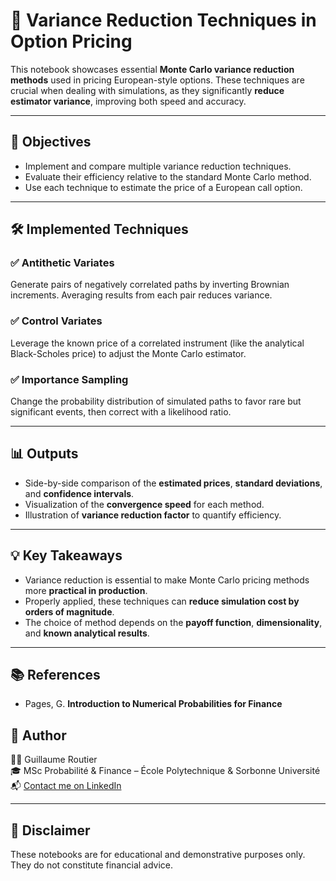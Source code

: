 # 🧮 Variance Reduction Techniques in Option Pricing

This notebook showcases essential **Monte Carlo variance reduction methods** used in pricing European-style options. These techniques are crucial when dealing with simulations, as they significantly **reduce estimator variance**, improving both speed and accuracy.

---

## 🎯 Objectives

- Implement and compare multiple variance reduction techniques.
- Evaluate their efficiency relative to the standard Monte Carlo method.
- Use each technique to estimate the price of a European call option.

---

## 🛠️ Implemented Techniques

### ✅ Antithetic Variates
Generate pairs of negatively correlated paths by inverting Brownian increments. Averaging results from each pair reduces variance.

### ✅ Control Variates
Leverage the known price of a correlated instrument (like the analytical Black-Scholes price) to adjust the Monte Carlo estimator.

### ✅ Importance Sampling
Change the probability distribution of simulated paths to favor rare but significant events, then correct with a likelihood ratio.

---

## 📊 Outputs

- Side-by-side comparison of the **estimated prices**, **standard deviations**, and **confidence intervals**.
- Visualization of the **convergence speed** for each method.
- Illustration of **variance reduction factor** to quantify efficiency.

---

## 💡 Key Takeaways

- Variance reduction is essential to make Monte Carlo pricing methods more **practical in production**.
- Properly applied, these techniques can **reduce simulation cost by orders of magnitude**.
- The choice of method depends on the **payoff function**, **dimensionality**, and **known analytical results**.

---

## 📚 References

- Pages, G. **Introduction to Numerical Probabilities for Finance**

## 👤 Author

👨‍💻 Guillaume Routier  
🎓 MSc Probabilité & Finance – École Polytechnique & Sorbonne Université  
📬 [Contact me on LinkedIn](https://www.linkedin.com/in/guillaume-routier/)

---

## 📌 Disclaimer

These notebooks are for educational and demonstrative purposes only. They do not constitute financial advice.